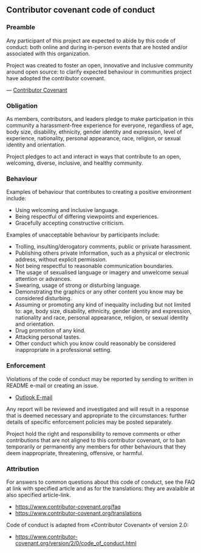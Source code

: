 
## Contributor covenant code of conduct
### Preamble

Any participant of this project are expected to abide by this code of conduct: both online and during in-person events that are hosted and/or associated with this organization.

Project was created to foster an open, innovative and inclusive community around open source: to clarify expected behaviour in communities project have adopted the contributor covenant.

— [Contributor Covenant](https://www.contributor-covenant.org/)

### Obligation

As members, contributors, and leaders pledge to make participation in this community a harassment-free experience for everyone, regardless of age, body size, disability, ethnicity, gender identity and expression, level of experience, nationality, personal appearance, race, religion, or sexual identity and orientation.

Project pledges to act and interact in ways that contribute to an open, welcoming, diverse, inclusive, and healthy community.

### Behaviour

Examples of behaviour that contributes to creating a positive environment include:

- Using welcoming and inclusive language.
- Being respectful of differing viewpoints and experiences.
- Gracefully accepting constructive criticism.

Examples of unacceptable behaviour by participants include:

- Trolling, insulting/derogatory comments, public or private harassment.
- Publishing others private information, such as a physical or electronic address, without explicit permission.
- Not being respectful to reasonable communication boundaries.
- The usage of sexualised language or imagery and unwelcome sexual attention or advances.
- Swearing, usage of strong or disturbing language.
- Demonstrating the graphics or any other content you know may be considered disturbing.
- Assuming or promoting any kind of inequality including but not limited to: age, body size, disability, ethnicity, gender identity and expression, nationality and race, personal appearance, religion, or sexual identity and orientation.
- Drug promotion of any kind.
- Attacking personal tastes.
- Other conduct which you know could reasonably be considered inappropriate in a professional setting.

### Enforcement

Violations of the code of conduct may be reported by sending to written in README e-mail or creating an issue.

- <a href= "mailto: io.falcion@outlook.com">Outlook E-mail</a>

Any report will be reviewed and investigated and will result in a response that is deemed necessary and appropriate to the circumstances: further details of specific enforcement policies may be posted separately.

Project hold the right and responsibility to remove comments or other contributions that are not aligned to this contributor covenant, or to ban temporarily or permanently any members for other behaviours that they deem inappropriate, threatening, offensive, or harmful.

### Attribution

For answers to common questions about this code of conduct, see the FAQ at link with specified article and as for the translations: they are avalaible at also specified article-link.

- https://www.contributor-covenant.org/faq
- https://www.contributor-covenant.org/translations

Code of conduct is adapted from «Contributor Covenant» of version 2.0:

- https://www.contributor-covenant.org/version/2/0/code_of_conduct.html
  